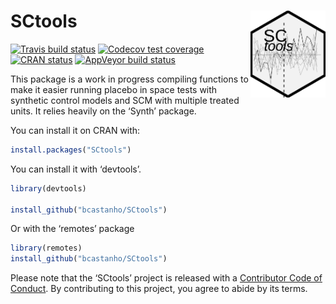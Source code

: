 
<!-- README.md is generated from README.Rmd. Please edit that file -->

# SCtools <a href='https://github.com/bcastanho/SCtools'><img src='man/figures/hexsticker.png' align="right" height="139" /></a>

<!-- badges: start -->

[![Travis build
status](https://travis-ci.org/medewitt/SCtools.svg?branch=master)](https://travis-ci.org/medewitt/SCtools)
[![Codecov test
coverage](https://codecov.io/gh/medewitt/SCtools/branch/master/graph/badge.svg)](https://codecov.io/gh/medewitt/SCtools?branch=master)
[![CRAN
status](https://www.r-pkg.org/badges/version/SCtools)](https://CRAN.R-project.org/package=SCtools)
[![AppVeyor build
status](https://ci.appveyor.com/api/projects/status/github/bcastanho/SCtools?branch=master&svg=true)](https://ci.appveyor.com/project/bcastanho/SCtools)
<!-- badges: end -->

This package is a work in progress compiling functions to make it easier
running placebo in space tests with synthetic control models and SCM
with multiple treated units. It relies heavily on the ‘Synth’ package.

You can install it on CRAN with:

``` r
install.packages("SCtools")
```

You can install it with ‘devtools’.

``` r
library(devtools)

install_github("bcastanho/SCtools")
```

Or with the ‘remotes’ package

``` r
library(remotes)
install_github("bcastanho/SCtools")
```

Please note that the ‘SCtools’ project is released with a [Contributor
Code of
Conduct](https://github.com/bcastanho/SCtools/blob/master/CODE_OF_CONDUCT.md).
By contributing to this project, you agree to abide by its terms.
